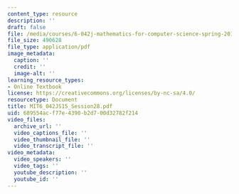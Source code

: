```yaml
---
content_type: resource
description: ''
draft: false
file: /media/courses/6-042j-mathematics-for-computer-science-spring-2015/mit6_042js15_session28.pdf
file_size: 490628
file_type: application/pdf
image_metadata:
  caption: ''
  credit: ''
  image-alt: ''
learning_resource_types:
- Online Textbook
license: https://creativecommons.org/licenses/by-nc-sa/4.0/
resourcetype: Document
title: MIT6_042JS15_Session28.pdf
uid: 689554ac-f77e-4390-b2d7-00d32782f214
video_files:
  archive_url: ''
  video_captions_file: ''
  video_thumbnail_file: ''
  video_transcript_file: ''
video_metadata:
  video_speakers: ''
  video_tags: ''
  youtube_description: ''
  youtube_id: ''
---
```

